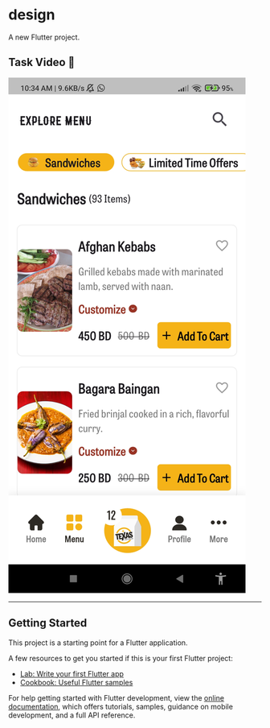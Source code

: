 # design

A new Flutter project.

## Task Video 🎥

[![Watch the video](vedio_thumbnail.jpg)](https://drive.google.com/file/d/1nvh1XetO6e5b_ccDl0O6jv_061buJoNu/view?usp=sharing)

---

## Getting Started

This project is a starting point for a Flutter application.

A few resources to get you started if this is your first Flutter project:

- [Lab: Write your first Flutter app](https://docs.flutter.dev/get-started/codelab)
- [Cookbook: Useful Flutter samples](https://docs.flutter.dev/cookbook)

For help getting started with Flutter development, view the
[online documentation](https://docs.flutter.dev/), which offers tutorials,
samples, guidance on mobile development, and a full API reference.
